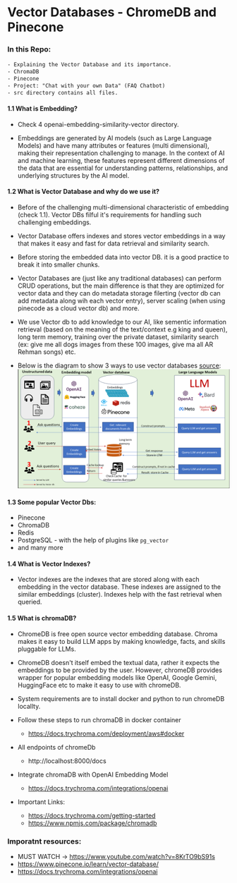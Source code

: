 # Vector Databases - ChromeDB and Pinecone

### In this Repo:

    - Explaining the Vector Database and its importance.
    - ChromaDB
    - Pinecone
    - Project: "Chat with your own Data" (FAQ Chatbot)
    - src directory contains all files.

#### 1.1 What is Embedding?

- Check 4 openai-embedding-similarity-vector directory.

- Embeddings are generated by AI models (such as Large Language Models) and have many attributes or features (multi dimensional), making their representation challenging to manage. In the context of AI and machine learning, these features represent different dimensions of the data that are essential for understanding patterns, relationships, and underlying structures by the AI model.

#### 1.2 What is Vector Database and why do we use it?

- Before of the challenging multi-dimensional characteristic of embedding (check 1.1). Vector DBs filful it's requirements for handling such challenging embeddings.

- Vector Database offers indexes and stores vector embeddings in a way that makes it easy and fast for data retrieval and similarity search.

- Before storing the embedded data into vector DB. it is a good practice to break it into smaller chunks.

- Vector Databases are (just like any traditional databases) can perform CRUD operations, but the main difference is that they are optimized for vector data and they can do metadata storage filerting (vector db can add metadata along wih each vector entry), server scaling (when using pinecode as a cloud vector db) and more.
- We use Vector db to add knowledge to our AI, like sementic information retrieval (based on the meaning of the text/context e.g king and queen), long term memory, training over the private dataset, similarity search (ex: give me all dogs images from these 100 images, give ma all AR Rehman songs) etc.

- Below is the diagram to show 3 ways to use vector databases [source](https://www.linkedin.com/pulse/3-ways-vector-databases-take-your-llm-use-cases-next-level-mishra/):
  ![3 ways to use vector databases](assets/working.png)

#### 1.3 Some popular Vector Dbs:

- Pinecone
- ChromaDB
- Redis
- PostgreSQL - with the help of plugins like `pg_vector`
- and many more

#### 1.4 What is Vector Indexes?

- Vector indexes are the indexes that are stored along with each embedding in the vector database. These indexes are assigned to the similar embeddings (cluster). Indexes help with the fast retrieval when queried.

#### 1.5 What is chromaDB?

- ChromeDB is free open source vector embedding database. Chroma makes it easy to build LLM apps by making knowledge, facts, and skills pluggable for LLMs.

- ChromeDB doesn't itself embed the textual data, rather it expects the embeddings to be provided by the user. However, chromeDB provides wrapper for popular embedding models like OpenAI, Google Gemini, HuggingFace etc to make it easy to use with chromeDB.

- System requirements are to install docker and python to run chromeDB locallty.

- Follow these steps to run chromaDB in docker container

  - https://docs.trychroma.com/deployment/aws#docker

- All endpoints of chromeDb

  - http://localhost:8000/docs

- Integrate chromaDB with OpenAI Embedding Model

  - https://docs.trychroma.com/integrations/openai

- Important Links:
  - https://docs.trychroma.com/getting-started
  - https://www.npmjs.com/package/chromadb

### Imporatnt resources:

- MUST WATCH -> https://www.youtube.com/watch?v=8KrTO9bS91s
- https://www.pinecone.io/learn/vector-database/
- https://docs.trychroma.com/integrations/openai
